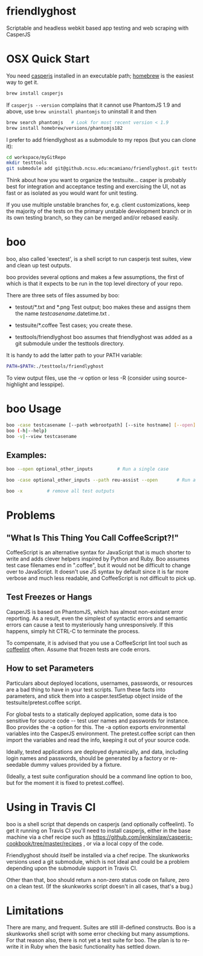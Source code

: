 friendlyghost
=============

Scriptable and headless webkit based app testing and web scraping with CasperJS

OSX Quick Start
===============

You need [casperjs](http://casperjs.org) installed in an executable path; [homebrew](http://mxcl.github.io/homebrew/) is the easiest way to get it. 

```bash
brew install casperjs
```

If `casperjs --version` complains that it cannot use PhantomJS 1.9 and above, use `brew uninstall phantomjs` to uninstall it
and then 
```bash
brew search phantomjs   # Look for most recent version < 1.9
brew install homebrew/versions/phantomjs182
```


I prefer to add friendlyghost as a submodule to my repos (but you can clone it):  

```bash
cd workspace/myGitRepo
mkdir testtools
git submodule add git@github.ncsu.edu:mcamiano/friendlyghost.git testtools/friendlyghost
```

Think about how you want to organize the testsuite... casper is probably best for integration and acceptance testing and exercising the UI, not as fast or as isolated as you would want for unit testing. 

If you use multiple unstable branches for, e.g. client customizations, keep the majority of the tests on the primary unstable development branch or in its own testing branch, so they can be merged and/or rebased easily. 

boo 
===
boo, also called 'exectest', is a shell script to run casperjs test suites, view and clean up test outputs.

boo provides several options and makes a few assumptions, the first of which is that it expects to be run in the top level directory of your repo.

There are three sets of files assumed by boo:

* testout/*.txt and *.png   Test output; boo makes these and assigns them the name $testcasename.$datetime.txt .

* testsuite/*.coffee  Test cases; you create these.

* testtools/friendlyghost  boo  assumes that friendlyghost was added as a git submodule under the testtools directory. 

It is handy to add the latter path to your PATH variable:
```bash
PATH=$PATH:./testtools/friendlyghost
```

To view output files, use the -v option or less -R  (consider using source-highlight and lesspipe).

boo Usage
==============
```bash
boo -case testcasename [--path webrootpath] [--site hostname] [--open] [--nop] [--a BOO_USERNAME=foo [-a BOO_PASSWORD=bar] ...]
boo (-h|--help)
boo -v|--view testcasename
```

Examples:
---------
```bash
boo --open optional_other_inputs         # Run a single case

boo -case optional_other_inputs --path reu-assist --open       # Run a case, set a path, and open png snapshot on errors
```

```bash 
boo -x         # remove all test outputs
```


Problems
========

"What Is This Thing You Call CoffeeScript?!"
--------------------------------------------
CoffeeScript is an alternative syntax for JavaScript that is much shorter to write and adds clever helpers inspired by Python and Ruby.
Boo assumes test case filenames end in ".coffee", but it would not be difficult to change over to JavaScript.
It doesn't use JS syntax by default since it is far more verbose and much less readable, and CoffeeScript is not difficult to pick up. 

Test Freezes or Hangs
---------------------
CasperJS is based on PhantomJS, which has almost non-existant error reporting. 
As a result, even the simplest of syntactic errors and semantic errors can cause a test to mysteriously hang unresponsively. 
If this happens, simply hit CTRL-C to terminate the process. 

To compensate, it is advised that you use a CoffeeScript lint tool such as [coffeelint](http://www.coffeelint.org) often. Assume that frozen tests are code errors. 

How to set Parameters
---------------------
Particulars about deployed locations, usernames, passwords, or resources are a bad thing to have in your test scripts. 
Turn these facts into parameters, and stick them into a casper.testSetup object inside of the testsuite/pretest.coffee script. 

For global tests to a statically deployed application, some data is too sensitive for source code -- test user names and passwords 
for instance. Boo provides the -a option for this. The -a option exports environmental variables into the CasperJS environment. 
The pretest.coffee script can then import the variables and read the info, keeping it out of your source code. 

Ideally, tested applications are deployed dynamically, and data, including login names and passwords, should be 
generated by a factory or re-seedable dummy values provided by a fixture.

(Ideally, a test suite configuration should be a command line option to boo, but for the moment it is fixed to pretest.coffee).

Using in Travis CI
==================
boo is a shell script that depends on casperjs (and optionally coffeelint). To get it running on Travis CI you'll need to install casperjs, either in the base machine via a chef recipe
such as https://github.com/jenkinslaw/casperjs-cookbook/tree/master/recipes , or via a local copy of the code.

Friendlyghost should itself be installed via a chef recipe. The skunkworks versions used a git submodule, which is not ideal and could be a problem depending upon the submodule support in Travis CI. 

Other than that, boo should return a non-zero status code on failure, zero on a clean test. (If the skunkworks script doesn't in all cases, that's a bug.)

Limitations
===========
There are many, and frequent. Suites are still ill-defined constructs. Boo is a skunkworks shell script with some error checking but many assumptions. For that reason also, there is not yet a test suite for boo. The plan is to re-write it in Ruby when the basic functionality has settled down.

